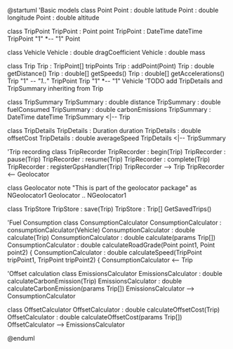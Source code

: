 @startuml
'Basic models
class Point
Point : double latitude
Point : double longitude
Point : double altitude

class TripPoint
TripPoint : Point point
TripPoint : DateTime dateTime
TripPoint "1" *-- "1" Point

class Vehicle
Vehicle : double dragCoefficient
Vehicle : double mass

class Trip
Trip : TripPoint[] tripPoints
Trip : addPoint(Point)
Trip : double getDistance()
Trip : double[] getSpeeds()
Trip : double[] getAccelerations()
Trip "1" *-- "1..*" TripPoint
Trip "1" *-- "1" Vehicle
'TODO add TripDetails and TripSummary inheriting from Trip

class TripSummary
TripSummary : double distance
TripSummary : double fuelConsumed
TripSummary : double carbonEmissions
TripSummary : DateTime dateTime
TripSummary <|-- Trip

class TripDetails
TripDetails : Duration duration
TripDetails : double offsetCost
TripDetails : double averageSpeed
TripDetails <|-- TripSummary

'Trip recording
class TripRecorder
TripRecorder : begin(Trip)
TripRecorder : pause(Trip)
TripRecorder : resume(Trip)
TripRecorder : complete(Trip)
TripRecorder : registerGpsHandler(Trip)
TripRecorder --> Trip
TripRecorder <-- Geolocator

class Geolocator
note "This is part of the geolocator package" as NGeolocator1
Geolocator .. NGeolocator1

class TripStore
TripStore : save(Trip)
TripStore : Trip[] GetSavedTrips()

'Fuel Consumption
class ConsumptionCalculator
ConsumptionCalculator : consumptionCalculator(Vehicle)
ConsumptionCalculator : double calculate(Trip)
ConsumptionCalculator : double calculate(params Trip[])
ConsumptionCalculator : double calculateRoadGrade(Point point1, Point point2) {
ConsumptionCalculator : double calculateSpeed(TripPoint tripPoint1, TripPoint tripPoint2) {
ConsumptionCalculator <-- Trip

'Offset calculation
class EmissionsCalculator
EmissionsCalculator : double calculateCarbonEmission(Trip)
EmissionsCalculator : double calculateCarbonEmission(params Trip[])
EmissionsCalculator --> ConsumptionCalculator

class OffsetCalculator
OffsetCalculator : double calculateOffsetCost(Trip)
OffsetCalculator : double calculateOffsetCost(params Trip[])
OffsetCalculator --> EmissionsCalculator


@enduml